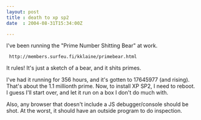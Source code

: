 ```yaml
---
layout: post
title : death to xp sp2
date  : 2004-08-31T15:34:00Z

---
```

I've been running the "Prime Number Shitting Bear" at work.
<pre><code>	http://members.surfeu.fi/kklaine/primebear.html
</code></pre>

It rules!  It's just a sketch of a bear, and it shits primes.

I've had it running for 356 hours, and it's gotten to 17645977 (and rising). That's about the 1.1 millionth prime.  Now, to install XP SP2, I need to reboot.  I guess I'll start over, and let it run on a box I don't do much with.

Also, any browser that doesn't include a JS debugger/console should be shot. At the worst, it should have an outside program to do inspection.


